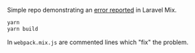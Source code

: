 Simple repo demonstrating an [error reported](https://github.com/JeffreyWay/laravel-mix/issues/1607) in Laravel Mix.

```bash
yarn
yarn build
```

In `webpack.mix.js` are commented lines which "fix" the problem.
